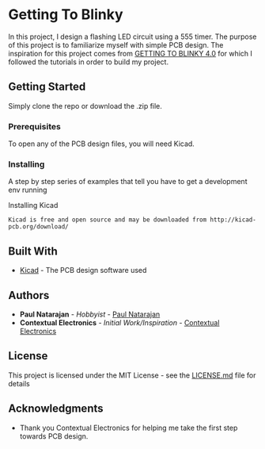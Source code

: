 # Getting To Blinky

In this project, I design a flashing LED circuit using a 555 timer. The purpose of this project is to familiarize myself with simple PCB design. The inspiration for this project comes from [GETTING TO BLINKY 4.0](https://contextualelectronics.com/courses/getting-to-blinky/) for which I followed the tutorials in order to build my project.

## Getting Started

Simply clone the repo or download the .zip file.

### Prerequisites

To open any of the PCB design files, you will need Kicad.


### Installing

A step by step series of examples that tell you have to get a development env running

Installing Kicad

```
Kicad is free and open source and may be downloaded from http://kicad-pcb.org/download/
```

## Built With

* [Kicad](http://kicad-pcb.org/) - The PCB design software used


## Authors

* **Paul Natarajan** - *Hobbyist* - [Paul Natarajan](https://github.com/pdnataraj)
* **Contextual Electronics** - *Initial Work/Inspiration* - [Contextual Electronics](https://contextualelectronics.com/courses/getting-to-blinky/)

## License

This project is licensed under the MIT License - see the [LICENSE.md](LICENSE.md) file for details

## Acknowledgments

* Thank you Contextual Electronics for helping me take the first step towards PCB design.

